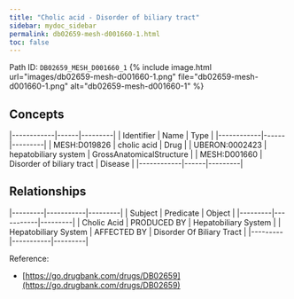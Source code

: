 ```yaml
---
title: "Cholic acid - Disorder of biliary tract"
sidebar: mydoc_sidebar
permalink: db02659-mesh-d001660-1.html
toc: false 
---
```



Path ID: `DB02659_MESH_D001660_1`
{% include image.html url="images/db02659-mesh-d001660-1.png" file="db02659-mesh-d001660-1.png" alt="db02659-mesh-d001660-1" %}

## Concepts

|------------|------|---------|
| Identifier | Name | Type    |
|------------|------|---------|
| MESH:D019826 | cholic acid | Drug |
| UBERON:0002423 | hepatobiliary system | GrossAnatomicalStructure |
| MESH:D001660 | Disorder of biliary tract | Disease |
|------------|------|---------|

## Relationships

|---------|-----------|---------|
| Subject | Predicate | Object  |
|---------|-----------|---------|
| Cholic Acid | PRODUCED BY | Hepatobiliary System |
| Hepatobiliary System | AFFECTED BY | Disorder Of Biliary Tract |
|---------|-----------|---------|

Reference: 
  - [https://go.drugbank.com/drugs/DB02659](https://go.drugbank.com/drugs/DB02659)
